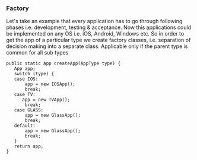 ### Factory
Let's take an example that every application has to go through following phases i.e. development, testing & acceptance. Now this applications could be implemented on any OS i.e. iOS, Android, Windows etc. So in order to get the app of a particular type we create factory classes, i.e. separation of decision making into a separate class. Applicable only if the parent type is common for all sub types

```
public static App createApp(AppType type) {
   App app;
   switch (type) {
   case IOS:
       app = new IOSApp();
       break;
   case TV:
      app = new TVApp();
       break;
   case GLASS:
       app = new GlassApp();
       break;
   default:
       app = new GlassApp();
       break;
   }
   return app;
}
```